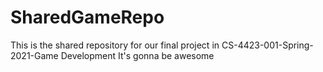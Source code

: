 # SharedGameRepo
This is the shared repository for our final project in CS-4423-001-Spring-2021-Game Development
It's gonna be awesome

